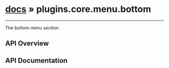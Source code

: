 # [docs](index.md) » plugins.core.menu.bottom
---

The bottom menu section.

## API Overview

## API Documentation

